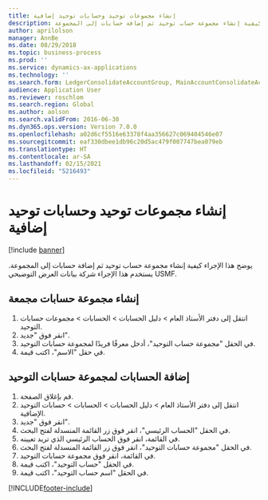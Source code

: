 ```yaml
---
title: إنشاء مجموعات توحيد وحسابات توحيد إضافية
description: يوضح هذا الإجراء كيفية إنشاء مجموعة حساب توحيد ثم إضافة حسابات إلى المجموعة.
author: aprilolson
manager: AnnBe
ms.date: 08/29/2018
ms.topic: business-process
ms.prod: ''
ms.service: dynamics-ax-applications
ms.technology: ''
ms.search.form: LedgerConsolidateAccountGroup, MainAccountConsolidateAccount
audience: Application User
ms.reviewer: roschlom
ms.search.region: Global
ms.author: aolson
ms.search.validFrom: 2016-06-30
ms.dyn365.ops.version: Version 7.0.0
ms.openlocfilehash: a02d6cf5516e63378f4aa356627c069404546e07
ms.sourcegitcommit: eaf330dbee1db96c20d5ac479f007747bea079eb
ms.translationtype: HT
ms.contentlocale: ar-SA
ms.lasthandoff: 02/15/2021
ms.locfileid: "5216493"
---
```

# <a name="create-consolidation-groups-and-additional-consolidation-accounts"></a>إنشاء مجموعات توحيد وحسابات توحيد إضافية

[!include [banner](../../includes/banner.md)]

يوضح هذا الإجراء كيفية إنشاء مجموعة حساب توحيد ثم إضافة حسابات إلى المجموعة. يستخدم هذا الإجراء شركة بيانات العرض التوضيحي USMF.


## <a name="create-a-consolidation-account-group"></a>إنشاء مجموعة حسابات مجمعة
1. انتقل إلى دفتر الأستاذ العام > دليل الحسابات > الحسابات > مجموعات حسابات التوحيد.
2. انقر فوق "جديد".
3. في الحقل "مجموعة حساب التوحيد"، أدخل معرفًا فريدًا لمجموعة حسابات التوحيد.
4. في حقل "الاسم"، اكتب قيمة.

## <a name="add-accounts-to-consolidation-account-group"></a>إضافة الحسابات لمجموعة حسابات التوحيد
1. قم بإغلاق الصفحة.
2. انتقل إلى دفتر الأستاذ العام > دليل الحسابات > الحسابات > حسابات التوحيد الإضافية.
3. انقر فوق "جديد".
4. في الحقل "الحساب الرئيسي"، انقر فوق زر القائمة المنسدلة لفتح البحث.
5. في القائمة، انقر فوق الحساب الرئيسي الذي تريد تعيينه.
6. في الحقل "مجموعة حسابات التوحيد"، انقر فوق زر القائمة المنسدلة لفتح البحث.
7. في القائمة، انقر فوق مجموعة حسابات التوحيد.
8. في الحقل "حساب التوحيد"، اكتب قيمة.
9. في الحقل "اسم حساب التوحيد"، اكتب قيمة.



[!INCLUDE[footer-include](../../../includes/footer-banner.md)]